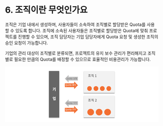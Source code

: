 # 6. 조직이란 무엇인가요

조직은 기업 내에서 생성하며, 사용자들이 소속하여 조직별로 할당받은 Quota를 사용할 수 있도록 합니다. 조직에 소속된 사용자들은 조직별로 할당받은 Quota에 맞춰 프로젝트를 진행할 수 있으며, 조직 담당자는 기업 담당자에게 Quota 요청 및 생성한 조직의 승인 요청이 가능합니다.

기업의 관리 대상이 조직별로 분류되면, 프로젝트의 유지 보수 관리가 편리해지고 조직별로 필요한 만큼의 Quota를 배정할 수 있으므로 효율적인 비용관리가 가능합니다.

![](../.gitbook/assets/image%20%2837%29.png)


